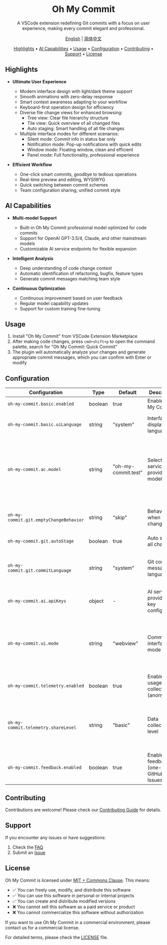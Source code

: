 <div align="center">

# Oh My Commit

A VSCode extension redefining Git commits with a focus on user experience, making every commit elegant and professional.

[English](./README.md) | [简体中文](./README.zh-CN.md)

<!-- toc -->

[Highlights](#highlights) • [AI Capabilities](#ai-capabilities) • [Usage](#usage) • [Configuration](#configuration) • [Contributing](#contributing) • [Support](#support) • [License](#license)

<!-- tocstop -->

</div>

## Highlights

- **Ultimate User Experience**
  - Modern interface design with light/dark theme support
  - Smooth animations with zero-delay response
  - Smart context awareness adapting to your workflow
  - Keyboard-first operation design for efficiency
  - Diverse file change views for enhanced browsing:
    - Tree view: Clear file hierarchy structure
    - Tile view: Quick overview of all changed files
    - Auto staging: Smart handling of all file changes
  - Multiple interface modes for different scenarios:
    - Silent mode: Commit info in status bar only
    - Notification mode: Pop-up notifications with quick edits
    - Window mode: Floating window, clean and efficient
    - Panel mode: Full functionality, professional experience

- **Efficient Workflow**
  - One-click smart commits, goodbye to tedious operations
  - Real-time preview and editing, WYSIWYG
  - Quick switching between commit schemes
  - Team configuration sharing, unified commit style

## AI Capabilities

- **Multi-model Support**
  - Built-in Oh My Commit professional model optimized for code commits
  - Support for OpenAI GPT-3.5/4, Claude, and other mainstream models
  - Customizable AI service endpoints for flexible expansion

- **Intelligent Analysis**
  - Deep understanding of code change context
  - Automatic identification of refactoring, bugfix, feature types
  - Generate commit messages matching team style

- **Continuous Optimization**
  - Continuous improvement based on user feedback
  - Regular model capability updates
  - Support for custom training fine-tuning

## Usage

1. Install "Oh My Commit" from VSCode Extension Marketplace
2. After making code changes, press `cmd+shift+p` to open the command palette, search for "Oh My Commit: Quick Commit"
3. The plugin will automatically analyze your changes and generate appropriate commit messages, which you can confirm with Enter or modify

## Configuration

| Configuration                          | Type    | Default             | Description                                        | Options                                                                                                                                              |
| ------------------------------------- | ------- | ------------------- | -------------------------------------------------- | ---------------------------------------------------------------------------------------------------------------------------------------------------- |
| `oh-my-commit.basic.enabled`          | boolean | true                | Enable Oh My Commit                                | `true / false`                                                                                                                                       |
| `oh-my-commit.basic.uiLanguage`       | string  | "system"            | Interface display language                         | • `system`: Follow system language<br>• `zh_CN`: Chinese<br>• `en_US`: English                                                                       |
| `oh-my-commit.ac.model`               | string  | "oh-my-commit.test" | Select AC service provider and model               | • `oh-my-commit.test`<br>• `oh-my-commit.balanced`<br>• `oh-my-commit.professional`<br>• `cgop.openai.chatgpt-3.5`<br>• `cgop.openai.chatgpt-4`      |
| `oh-my-commit.git.emptyChangeBehavior`| string  | "skip"              | Behavior when no file changes                      | • `skip`: Skip empty changes<br>• `amend`: Modify last commit (git commit --amend)                                                                    |
| `oh-my-commit.git.autoStage`          | boolean | true                | Auto stage all changes                             | `true / false`                                                                                                                                       |
| `oh-my-commit.git.commitLanguage`     | string  | "system"            | Git commit message language                        | • `system`: Follow system language<br>• `zh_CN`: Chinese commit messages<br>• `en_US`: English commit messages                                        |
| `oh-my-commit.ai.apiKeys`             | object  | -                   | AI service provider API key configuration          |                                                                                                                                                      |
| `oh-my-commit.ui.mode`                | string  | "webview"           | Commit interface mode                              | • `quickInput`: Quick & Simple: Single-line input box for fast commits<br>• `webview`: Professional: Full-featured editor with preview and formatting |
| `oh-my-commit.telemetry.enabled`      | boolean | true                | Enable usage data collection (anonymous)           | `true / false`                                                                                                                                       |
| `oh-my-commit.telemetry.shareLevel`   | string  | "basic"             | Data collection level                             | • `minimal`: Basic error info only<br>• `basic`: Feature usage stats and performance data<br>• `full`: Additional AI generation quality feedback      |
| `oh-my-commit.feedback.enabled`       | boolean | true                | Enable user feedback (one-click GitHub Issues)     | `true / false`                                                                                                                                       |

## Contributing

Contributions are welcome! Please check our [Contributing Guide](CONTRIBUTING.md) for details.

## Support

If you encounter any issues or have suggestions:

1. Check the [FAQ](docs/guide/faq.md)
2. Submit an [Issue](https://github.com/cs-magic-open/oh-my-commit/issues)

## License

Oh My Commit is licensed under [MIT + Commons Clause](./LICENSE). This means:

- ✅ You can freely use, modify, and distribute this software
- ✅ You can use this software in personal or internal projects
- ✅ You can create and distribute modified versions
- ❌ You cannot sell this software as a paid service or product
- ❌ You cannot commercialize this software without authorization

If you want to use Oh My Commit in a commercial environment, please contact us for a commercial license.

For detailed terms, please check the [LICENSE](./LICENSE) file.
